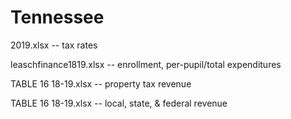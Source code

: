 # Tennessee

2019.xlsx -- tax rates

leaschfinance1819.xlsx -- enrollment, per-pupil/total expenditures

TABLE 16  18-19.xlsx -- property tax revenue

TABLE 16  18-19.xlsx -- local, state, & federal revenue

